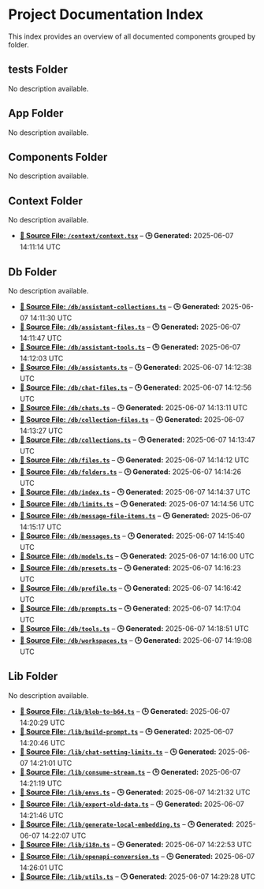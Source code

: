 # Project Documentation Index

This index provides an overview of all documented components grouped by folder.


## __tests__ Folder
No description available.


## App Folder
No description available.


## Components Folder
No description available.


## Context Folder
No description available.

- **[**📄 Source File:** `/context/context.tsx`](context/context.tsx.md)** – **🕒 Generated:** 2025-06-07 14:11:14 UTC

## Db Folder
No description available.

- **[**📄 Source File:** `/db/assistant-collections.ts`](db/assistant-collections.ts.md)** – **🕒 Generated:** 2025-06-07 14:11:30 UTC
- **[**📄 Source File:** `/db/assistant-files.ts`](db/assistant-files.ts.md)** – **🕒 Generated:** 2025-06-07 14:11:47 UTC
- **[**📄 Source File:** `/db/assistant-tools.ts`](db/assistant-tools.ts.md)** – **🕒 Generated:** 2025-06-07 14:12:03 UTC
- **[**📄 Source File:** `/db/assistants.ts`](db/assistants.ts.md)** – **🕒 Generated:** 2025-06-07 14:12:38 UTC
- **[**📄 Source File:** `/db/chat-files.ts`](db/chat-files.ts.md)** – **🕒 Generated:** 2025-06-07 14:12:56 UTC
- **[**📄 Source File:** `/db/chats.ts`](db/chats.ts.md)** – **🕒 Generated:** 2025-06-07 14:13:11 UTC
- **[**📄 Source File:** `/db/collection-files.ts`](db/collection-files.ts.md)** – **🕒 Generated:** 2025-06-07 14:13:27 UTC
- **[**📄 Source File:** `/db/collections.ts`](db/collections.ts.md)** – **🕒 Generated:** 2025-06-07 14:13:47 UTC
- **[**📄 Source File:** `/db/files.ts`](db/files.ts.md)** – **🕒 Generated:** 2025-06-07 14:14:12 UTC
- **[**📄 Source File:** `/db/folders.ts`](db/folders.ts.md)** – **🕒 Generated:** 2025-06-07 14:14:26 UTC
- **[**📄 Source File:** `/db/index.ts`](db/index.ts.md)** – **🕒 Generated:** 2025-06-07 14:14:37 UTC
- **[**📄 Source File:** `/db/limits.ts`](db/limits.ts.md)** – **🕒 Generated:** 2025-06-07 14:14:56 UTC
- **[**📄 Source File:** `/db/message-file-items.ts`](db/message-file-items.ts.md)** – **🕒 Generated:** 2025-06-07 14:15:17 UTC
- **[**📄 Source File:** `/db/messages.ts`](db/messages.ts.md)** – **🕒 Generated:** 2025-06-07 14:15:40 UTC
- **[**📄 Source File:** `/db/models.ts`](db/models.ts.md)** – **🕒 Generated:** 2025-06-07 14:16:00 UTC
- **[**📄 Source File:** `/db/presets.ts`](db/presets.ts.md)** – **🕒 Generated:** 2025-06-07 14:16:23 UTC
- **[**📄 Source File:** `/db/profile.ts`](db/profile.ts.md)** – **🕒 Generated:** 2025-06-07 14:16:42 UTC
- **[**📄 Source File:** `/db/prompts.ts`](db/prompts.ts.md)** – **🕒 Generated:** 2025-06-07 14:17:04 UTC
- **[**📄 Source File:** `/db/tools.ts`](db/tools.ts.md)** – **🕒 Generated:** 2025-06-07 14:18:51 UTC
- **[**📄 Source File:** `/db/workspaces.ts`](db/workspaces.ts.md)** – **🕒 Generated:** 2025-06-07 14:19:08 UTC

## Lib Folder
No description available.

- **[**📄 Source File:** `/lib/blob-to-b64.ts`](lib/blob-to-b64.ts.md)** – **🕒 Generated:** 2025-06-07 14:20:29 UTC
- **[**📄 Source File:** `/lib/build-prompt.ts`](lib/build-prompt.ts.md)** – **🕒 Generated:** 2025-06-07 14:20:46 UTC
- **[**📄 Source File:** `/lib/chat-setting-limits.ts`](lib/chat-setting-limits.ts.md)** – **🕒 Generated:** 2025-06-07 14:21:01 UTC
- **[**📄 Source File:** `/lib/consume-stream.ts`](lib/consume-stream.ts.md)** – **🕒 Generated:** 2025-06-07 14:21:19 UTC
- **[**📄 Source File:** `/lib/envs.ts`](lib/envs.ts.md)** – **🕒 Generated:** 2025-06-07 14:21:32 UTC
- **[**📄 Source File:** `/lib/export-old-data.ts`](lib/export-old-data.ts.md)** – **🕒 Generated:** 2025-06-07 14:21:46 UTC
- **[**📄 Source File:** `/lib/generate-local-embedding.ts`](lib/generate-local-embedding.ts.md)** – **🕒 Generated:** 2025-06-07 14:22:07 UTC
- **[**📄 Source File:** `/lib/i18n.ts`](lib/i18n.ts.md)** – **🕒 Generated:** 2025-06-07 14:22:53 UTC
- **[**📄 Source File:** `/lib/openapi-conversion.ts`](lib/openapi-conversion.ts.md)** – **🕒 Generated:** 2025-06-07 14:26:01 UTC
- **[**📄 Source File:** `/lib/utils.ts`](lib/utils.ts.md)** – **🕒 Generated:** 2025-06-07 14:29:28 UTC